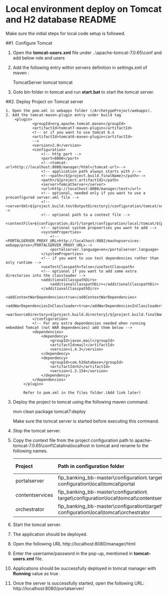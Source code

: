 # Local environment deploy on Tomcat and H2 database README

Make sure the initial steps for local code setup is followed.

##1. Configure Tomcat

   1. Open the **tomcat-users.xml** file under ..\apache-tomcat-7.0.65\conf and add below  role and users

        <role rolename="manager-gui"/>
        <role rolename="manager-script"/> 
        <user username="tomcat" password="tomcat" roles="manager-gui,manager-script"/>

   2. Add the following entry within servers definition in settings.xml of maven :
        
        <server>
         <id>TomcatServer</id>
	       <username> tomcat </username>
	       <password> tomcat </password>			
        </server>
        
   3. Goto bin folder in tomcat and run **start.bat** to start the tomcat server.        


##2. Deploy Project on Tomcat server
    
    1. Open the pom.xml in webapps folder (/ArchetypeProject/webapps).
    2. Add the tomcat-maven-plugin entry under build tag
        <plugin>
                <groupId>org.apache.tomcat.maven</groupId>
                <artifactId>tomcat7-maven-plugin</artifactId>
                <!-- or if you want to use tomcat 6.x
                <artifactId>tomcat6-maven-plugin</artifactId>
                -->
                <version>2.0</version>
                <configuration>
                    <!-- http port -->
                    <port>8080</port>
                    <!--<tomcat-url>http://localhost:8080/manager/html</tomcat-url>-->
                    <!-- application path always starts with /-->
                    <!--<path>/${project.build.finalName}</path>-->
                    <path>/${project.artifactId}</path>
                    <server>TomcatServer</server>
                    <url>http://localhost:8080/manager/text</url>
                    <!-- optional, needed only if you want to use a preconfigured server.xml file -->
                    <!-- <serverXml>${project.build.testOutputDirectory}/configuration/tomcat/server.xml</serverXml>-->
                    <!-- optional path to a context file -->
                    <contextFile>${configuration.dir}/target/configuration/local/tomcat/${project.artifactId}/context.xml</contextFile>
                    <!-- optional system propoerties you want to add -->
                    <systemProperties>
                        <!--<PORTALSERVER_PROXY_URL>http://localhost:8082/mashupservices-webapp/prox</PORTALSERVER_PROXY_URL>-->
                        <portalserver.language>en</portalserver.language>
                    </systemProperties>
                    <!-- if you want to use test dependencies rather than only runtime -->
                    <useTestClasspath>false</useTestClasspath>
                    <!-- optional if you want to add some extra directories into the classloader -->
                    <additionalClasspathDirs>
                        <additionalClasspathDir></additionalClasspathDir>
                    </additionalClasspathDirs>
                    <addContextWarDependencies>true</addContextWarDependencies>
                    <addWarDependenciesInClassloader>true</addWarDependenciesInClassloader>
                    <warSourceDirectory>${project.build.directory}/${project.build.finalName}/</warSourceDirectory>
                </configuration>
                <!-- For any extra dependencies needed when running embedded Tomcat (not WAR dependencies) add them below -->
                <dependencies>
                    <dependency>
                        <groupId>javax.mail</groupId>
                        <artifactId>mail</artifactId>
                        <version>1.4.3</version>
                    </dependency>
                    <dependency>
                        <groupId>com.h2database</groupId>
                        <artifactId>h2</artifactId>
                        <version>1.3.154</version>
                    </dependency>
                </dependencies>
            </plugin>
            
            Refer to pom.xml in the files folder.(Add link later)
            
   3. Deploy the project to tomcat using the following maven command.
        
        mvn clean package tomcat7:deploy
        
        Make sure the tomcat server is started before executing this command.
        
   4. Stop the tomcat server.
  
   5. Copy the context file from the project configuration path to apache-tomcat-7.0.65\conf\Catalina\localhost in tomcat and rename to the following names.
  
        |Project	|Path in configuration folder	|Context file name in tomcat |
        |:--------|:----------------------------|:---------------------------|
        |portalserver	|fip_banking_bb-master\configuration\ target\ configuration\local\tomcat\portal	| portalserver.xml |
        |contentservices	|fip_banking_bb-master\configuration\ target\configuration\local\tomcat\contentservices | contentservices.xml |
        |orchestrator	|fip_banking_bb-master\configuration\target\ configuration\local\tomcat\orchestrator |  orchestrator.xml |
        
   6. Start the tomcat server.
  
   7.	The application should be deployed.
  
   8.	Open the following URL 
        http://localhost:8080/manager/html
        
   9.	Enter the username/password in the pop-up, mentioned in **tomcat-users.xml**  file.
  
  10.	Applications should be successfully deployed in tomcat manager with **Running** value as true .
  
  11.	Once the server is successfully started, open the following  URL:
        http://localhost:8080/portalserver/
